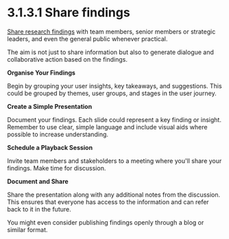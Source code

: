 # 3.1.3.1 Share findings

[Share research findings](3.1.3.1-share-findings.md) with team members, senior members or strategic leaders, and even the general public whenever practical.&#x20;

The aim is not just to share information but also to generate dialogue and collaborative action based on the findings.

**Organise Your Findings**&#x20;

Begin by grouping your user insights, key takeaways, and suggestions. This could be grouped by themes, user groups, and stages in the user journey.

**Create a Simple Presentation**

Document your findings. Each slide could represent a key finding or insight. Remember to use clear, simple language and include visual aids where possible to increase understanding.

**Schedule a Playback Session**

Invite team members and stakeholders to a meeting where you'll share your findings. Make time for discussion.

&#x20;**Document and Share**

Share the presentation along with any additional notes from the discussion. This ensures that everyone has access to the information and can refer back to it in the future.&#x20;

You might even consider publishing findings openly through a blog or similar format.
